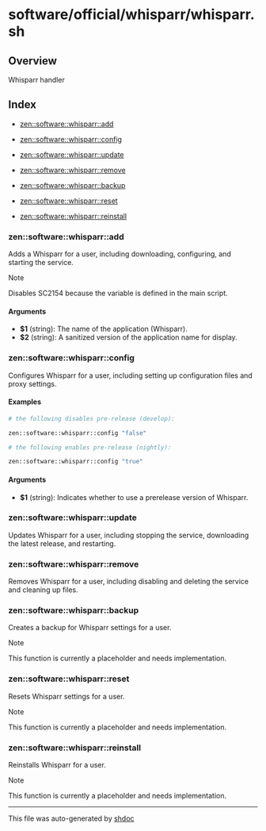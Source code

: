 # software/official/whisparr/whisparr.sh

## Overview

Whisparr handler

## Index

* [zen::software::whisparr::add](#zensoftwarewhisparradd)

* [zen::software::whisparr::config](#zensoftwarewhisparrconfig)

* [zen::software::whisparr::update](#zensoftwarewhisparrupdate)

* [zen::software::whisparr::remove](#zensoftwarewhisparrremove)

* [zen::software::whisparr::backup](#zensoftwarewhisparrbackup)

* [zen::software::whisparr::reset](#zensoftwarewhisparrreset)

* [zen::software::whisparr::reinstall](#zensoftwarewhisparrreinstall)


### zen::software::whisparr::add

Adds a Whisparr for a user, including downloading, configuring, and starting the service.

> [!NOTE]
> Disables SC2154 because the variable is defined in the main script.

#### Arguments

* **$1** (string): The name of the application (Whisparr).
* **$2** (string): A sanitized version of the application name for display.

### zen::software::whisparr::config

Configures Whisparr for a user, including setting up configuration files and proxy settings.

#### Examples

```bash
# the following disables pre-release (develop):

```

```bash
zen::software::whisparr::config "false"
```

```bash
# the following enables pre-release (nightly):

```

```bash
zen::software::whisparr::config "true"
```

#### Arguments

* **$1** (string): Indicates whether to use a prerelease version of Whisparr.

### zen::software::whisparr::update

Updates Whisparr for a user, including stopping the service, downloading the latest release, and restarting.

### zen::software::whisparr::remove

Removes Whisparr for a user, including disabling and deleting the service and cleaning up files.

### zen::software::whisparr::backup

Creates a backup for Whisparr settings for a user.

> [!NOTE]
> This function is currently a placeholder and needs implementation.

### zen::software::whisparr::reset

Resets Whisparr settings for a user.

> [!NOTE]
> This function is currently a placeholder and needs implementation.

### zen::software::whisparr::reinstall

Reinstalls Whisparr for a user.

> [!NOTE]
> This function is currently a placeholder and needs implementation.

---
This file was auto-generated by [shdoc](https://github.com/MediaEase/shdoc)
